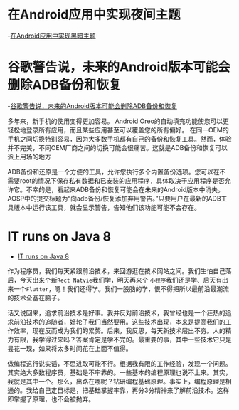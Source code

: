 # 在Android应用中实现夜间主题

-[在Android应用中实现黑暗主题](https://medium.com/q42-engineering/android-dark-theme-b4d695f78c4f)

# 谷歌警告说，未来的Android版本可能会删除ADB备份和恢复

-[谷歌警告说，未来的Android版本可能会删除ADB备份和恢复](https://www.xda-developers.com/adb-backup-and-restore-depreciated/)

多年来，新手机的使用变得更加容易。 Android Oreo的自动填充功能使您可以更轻松地登录所有应用，而且某些应用甚至可以覆盖您的所有偏好。
在同一OEM的手机之间切换特别容易，因为大多数手机都有自己的备份和恢复工具。然而，体验并不完美，不同OEM厂商之间的切换可能会很痛苦。这就是ADB备份和恢复可以派上用场的地方

ADB备份和还原是一个方便的工具，允许您执行多个内置备份选项。您可以在不需要root的情况下保存私有数据和已安装的应用程序，具体取决于应用程序是否允许它。不幸的是，看起来ADB备份和恢复可能会在未来的Android版本中消失。AOSP中的提交标题为“向adb备份/恢复添加弃用警告。”只要用户在最新的ADB工具版本中运行该工具，就会显示警告，告知他们该功能可能不会存在。

# IT runs on Java 8

- [IT runs on Java 8](https://veekaybee.github.io/2019/05/10/java8/)

作为程序员，我们每天紧跟前沿技术，来回游逛在技术网站之间。我们生怕自己落后，今天出来个新`Rect Natvie`我们学，明天再来个 `小程序`我们还是学、后天有出来一个`Flutter`，嗯！我们还得学。我们一股脑的学，恨不得把所以最前沿最潮流的技术全塞在脑子。

话又说回来，追求前沿技术是好事。我并反对前沿技术，我曾经也是一个狂热的追求前沿技术的追随者，好轮子我们当然要用。这些技术出现，本来是提高我们的工作效率，现在反而成为我们的累赘。后来，我反思，每天新技术层出不穷。人的精力有限，我学得过来吗？答案肯定是学不完的。最重要的事，其中一些技术它只是昙花一现，如果将太多时间花在上面不值得。

做编程这行说实话，不思进取可能不行。根据我有限的工作经验，发现一个问题。其实绝大多数程序员，基础是不牢靠的。一些基本的编程原理也说不上来。其实，我就是其中一个。那么，出路在哪呢？钻研编程基础原理。事实上，编程原理是相通的。我给自己定目标是，把基础掌握牢靠，再分3分精神来了解前沿技术。这样即掌握了原理，也不会被抛弃。